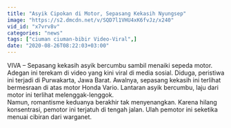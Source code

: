```yaml
---
title: "Asyik Cipokan di Motor, Sepasang Kekasih Nyungsep"
image: "https://s2.dmcdn.net/v/SQD7l1VHU4xK6fvJz/x240"
vid_id: "x7vrv8v"
categories: "news"
tags: ["ciuman ciuman-bibir Video-Viral",]
date: "2020-08-26T08:22:03+03:00"
---
```

VIVA – Sepasang kekasih asyik bercumbu sambil menaiki sepeda motor. Adegan ini terekam di video yang kini viral di media sosial. Diduga, peristiwa ini terjadi di Purwakarta, Jawa Barat. Awalnya, sepasang kekasih ini terlihat bermesraan di atas motor Honda Vario. Lantaran asyik bercumbu, laju dari motor ini terlihat melenggak-lenggok.   <br>Namun, romantisme keduanya berakhir tak menyenangkan. Karena hilang konsentrasi, pemotor ini terjatuh di tengah jalan. Ulah pemotor ini seketika menuai cibiran dari warganet.  <br>    <br>
